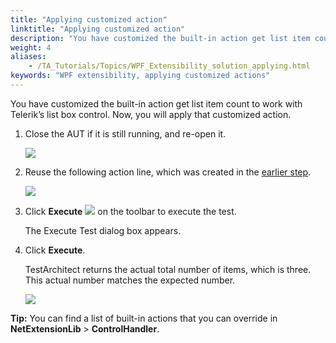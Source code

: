 ```yaml
--- 
title: "Applying customized action"
linktitle: "Applying customized action"
description: "You have customized the built-in action get list item count to work with Telerik’s list box control. Now, you will apply that customized action."
weight: 4
aliases: 
    - /TA_Tutorials/Topics/WPF_Extensibility_solution_applying.html
keywords: "WPF extensibility, applying customized actions"
---
```


You have customized the built-in action get list item count to work with Telerik’s list box control. Now, you will apply that customized action.

1.  Close the AUT if it is still running, and re-open it.

    ![](/images/TA_Tutorials/Images/WPF_extensiblity_AUT.png)

2.  Reuse the following action line, which was created in the [earlier step](/TA_Tutorials/Topics/WPF_Extensibility_mapping_unknown_class.html#step_mrr_cg3_jm).

    ![](/images/TA_Tutorials/Images/WPF_extensiblity_line_editor.png)

3.  Click **Execute** ![](/images/TA_Tutorials/Images/btn.TAC_toolbar.Execute.png) on the toolbar to execute the test.

    The Execute Test dialog box appears.

4.  Click **Execute**.

    TestArchitect returns the actual total number of items, which is three. This actual number matches the expected number.

    ![](/images/TA_Tutorials/Images/WPF_extensiblity_result_extensibility.png)


**Tip:** You can find a list of built-in actions that you can override in **NetExtensionLib** \> **ControlHandler**.



